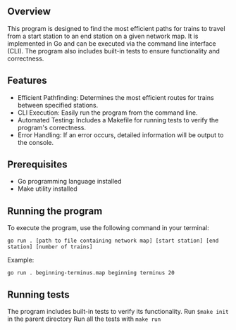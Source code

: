 ## Overview

This program is designed to find the most efficient paths for trains to travel from a start station to an end station on a given network map. It is implemented in Go and can be executed via the command line interface (CLI). The program also includes built-in tests to ensure functionality and correctness.

## Features

- Efficient Pathfinding: Determines the most efficient routes for trains between specified stations.
- CLI Execution: Easily run the program from the command line.
- Automated Testing: Includes a Makefile for running tests to verify the program's correctness.
- Error Handling: If an error occurs, detailed information will be output to the console.

## Prerequisites

- Go programming language installed
- Make utility installed

## Running the program

To execute the program, use the following command in your terminal:

```go run . [path to file containing network map] [start station] [end station] [number of trains]```

Example:

```go run . beginning-terminus.map beginning terminus 20```

## Running tests

The program includes built-in tests to verify its functionality.
Run ```$make init``` in the parent directory
Run all the tests with ```make run```
